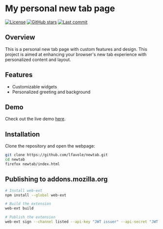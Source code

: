 # My personal new tab page

[![License](https://img.shields.io/badge/license-unlicense-green)](LICENSE)
[![GitHub stars](https://img.shields.io/github/stars/lfavole/wallpaper-changer-rs)](https://github.com/lfavole/wallpaper-changer-rs/stargazers)
[![Last commit](https://img.shields.io/github/last-commit/lfavole/wallpaper-changer-rs)](https://github.com/lfavole/wallpaper-changer-rs/commits/main)

## Overview

This is a personal new tab page with custom features and design. This project is aimed at enhancing your browser's new tab experience with personalized content and layout.

## Features

- Customizable widgets
- Personalized greeting and background

## Demo

Check out the live demo [here](https://lfnewtab.vercel.app).

## Installation

Clone the repository and open the webpage:

```bash
git clone https://github.com/lfavole/newtab.git
cd newtab
firefox newtab/index.html
```

## Publishing to addons.mozilla.org

```bash
# Install web-ext
npm install --global web-ext

# Build the extension
web-ext build

# Publish the extension
web-ext sign --channel listed --api-key "JWT issuer" --api-secret "JWT secret"
```
